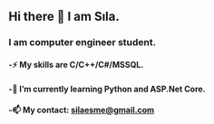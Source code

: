 ## Hi there 👋 I am Sıla.
### I am computer engineer student.
#### -⚡ My skills are C/C++/C#/MSSQL.
#### -🌱 I’m currently learning Python and ASP.Net Core.
#### -📫 My contact: silaesme@gmail.com

<!--
**SilaEsme/SilaEsme** is a ✨ _special_ ✨ repository because its `README.md` (this file) appears on your GitHub profile.

Here are some ideas to get you started:

- 🔭 I’m currently working on ...
- 🌱 I’m currently learning ...
- 👯 I’m looking to collaborate on ...
- 🤔 I’m looking for help with ...
- 💬 Ask me about ...
- 📫 How to reach me: ...
- 😄 Pronouns: ...
- ⚡ Fun fact: ...
-->
